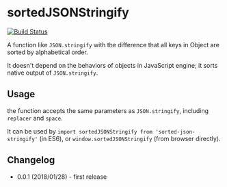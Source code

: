 # sortedJSONStringify

[![Build Status](https://travis-ci.org/jkr2255/sorted-json-stringify.svg?branch=master)](https://travis-ci.org/jkr2255/sorted-json-stringify)

A function like `JSON.stringify` with the difference that all keys in Object are sorted by alphabetical order.

It doesn't depend on the behaviors of objects in JavaScript engine; it sorts native output of `JSON.stringify`.

## Usage

the function accepts the same parameters as `JSON.stringify`, including `replacer` and `space`.

It can be used by `import sortedJSONStringify from 'sorted-json-stringify'` (in ES6), or `window.sortedJSONStringify` (from browser directly).

## Changelog

* 0.0.1 (2018/01/28) - first release
